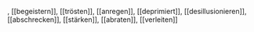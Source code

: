 , [[begeistern]], [[trösten]], [[anregen]], [[deprimiert]], [[desillusionieren]], [[abschrecken]], [[stärken]], [[abraten]], [[verleiten]]